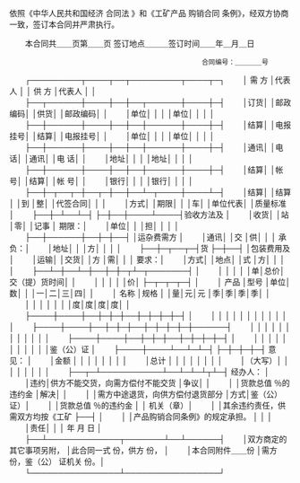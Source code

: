 
 


依照《中华人民共和国经济
合同法
》和《工矿产品
购销合同
条例》，经双方协商一致，签订本合同并严肃执行。

　　本合同共＿＿页第＿＿页 签订地点＿＿＿签订时间＿＿年＿月＿日

                                                    合同编号：＿＿＿＿号
　　┌─────────┬────┬──┬─────────┬────┬─┐
　　│  需        方    │代表人  │    │    供        方  │代表人  │  │
　　├──┬──────┼────┼──┼──┬──────┼────┼─┤
　　│订货│            │邮政编码│    │供货│            │邮政编码│  │
　　│单位│            │        │    │单位│            │        │  │
　　├──┼──────┼────┼──┼──┼──────┼────┼─┤
　　│结算│            │电报挂号│    │结算│            │电报挂号│  │
　　│单位│            │        │    │单位│            │        │  │
　　├──┼──────┼────┼──┼──┼──────┼────┼─┤
　　│通讯│            │电    话│    │通讯│            │电    话│  │
　　│地址│            │        │    │地址│            │        │  │
　　├──┼──────┼────┼──┼──┼──────┼────┼─┤
　　│结算│            │帐    号│    │结算│            │帐    号│  │
　　│银行│            │        │    │银行│            │        │  │
　　├──┼─┬──┬─┼──┬─┼──┼──┴─┬────┼────┴─┤
　　│结算│  │结算│  │到  │整│    │代签合同│        │            │
　　│方式│  │期限│  │    │车│    │单位代表│        │质量标准    │
　　├──┼─┴──┴─┤    ├─┼──┼────┴────┤验收方法及  │
　　│收货│            │站  │零│    │记事              │      期限：│
　　│单位│            │    │担│    │                  │            │
　　├──┼──────┼──┼─┼──┤                  │运杂费需方  │
　　│通讯│            │交  │供│    │                  │      承负：│
　　│地址│            │    │方│    │                  │            │
　　├──┼─┬──┬─┤货  ├─┼──┤                  │包装费用及  │
　　│运输│  │交货│  │方  │需│    │                  │      要求：│
　　│方式│  │地点│  │式  │方│    │                  │            │
　　├──┴─┼──┴─┼──┼─┼─┬┴─┬───────┤            │
　　│        │        │    │  │单│总价│交（提）货时间│            │
　　│        │        │    │  │价│    ├─┬─┬─┬─┤            │
　　│  产品  │型号    │单位│数│  │    │一│二│三│四│            │
　　│  名称  │规格    │    │量│元│元  │季│季│季│季│            │
　　│        │        │    │  │  │    │度│度│度│度│            │
　　├────┼────┼──┼─┼─┼──┼─┼─┼─┼─┤            │
　　│        │        │    │  │  │    │  │  │  │  │            │
　　├────┼────┼──┼─┼─┼──┼─┼─┼─┼─┼──────┤
　　│        │        │    │  │  │    │  │  │  │  │            │
　　├────┼────┼──┼─┼─┼──┼─┼─┼─┼─┤            │
　　│        │        │    │  │  │    │  │  │  │  │鉴（公）证  │
　　├────┼────┴──┴─┴─┤    ├─┼─┼─┼─┤  意见：    │
　　│金额    │                      │    │  │  │  │  │            │
　　│总计    │                      │    │  │  │  │  │            │
　　│（大写）│                      │    │  │  │  │  │            │
　　├──┬─┴───────────┴──┴─┴─┴┬┴─┤ 经办人：   │
　　│违约│供方不能交货，向需方偿付不能交货          │争议│            │
　　│    │货款总值  ％的违约金                      │解决│            │
　　│    │需方中途退货，向供方偿付退货部分          │方式│鉴（公）证）│
　　│    │货款总值  ％的违约金                      │    │  机关（章）│
　　│    │其余违约责任，供需双方均按《工矿          ├──┤            │
　　│    │产品购销合同条例》的规定承担。            │    │            │
　　│责任│                                          │    │  年  月 日 │
　　├──┴─────────────┬───────┴──┴──────┤
　　│双方商定的其它事项另附，        │此合同一式  份，供方  份，        │
　　│本合同附件＿＿份                │需方  份，鉴（公）  证机关    份。│
　　└────────────────┴─────────────────┘
 


 

 
 
 
 
 
  


  
 

  


  


  
 
 
 
 


